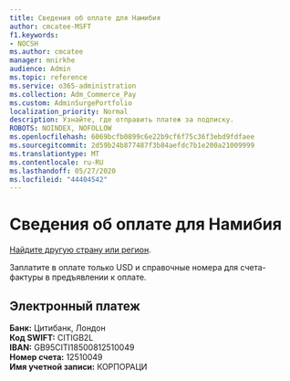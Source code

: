 ```yaml
---
title: Сведения об оплате для Намибия
author: cmcatee-MSFT
f1.keywords:
- NOCSH
ms.author: cmcatee
manager: mnirkhe
audience: Admin
ms.topic: reference
ms.service: o365-administration
ms.collection: Adm_Commerce_Pay
ms.custom: AdminSurgePortfolio
localization_priority: Normal
description: Узнайте, где отправить платеж за подписку.
ROBOTS: NOINDEX, NOFOLLOW
ms.openlocfilehash: 6069bcfb0899c6e22b9cf6f75c36f3ebd9fdfaee
ms.sourcegitcommit: 2d59b24b877487f3b84aefdc7b1e200a21009999
ms.translationtype: MT
ms.contentlocale: ru-RU
ms.lasthandoff: 05/27/2020
ms.locfileid: "44404542"
---
```

# <a name="payment-information-for-namibia"></a>Сведения об оплате для Намибия

[Найдите другую страну или регион](../billing-and-payments/pay-for-your-subscription.md).

Заплатите в оплате только USD и справочные номера для счета-фактуры в предъявлении к оплате.

## <a name="electronic-funds-transfer"></a>Электронный платеж

**Банк:** Цитибанк, Лондон  
**Код SWIFT:** CITIGB2L  
**IBAN:** GB95CITI18500812510049  
**Номер счета:** 12510049  
**Имя учетной записи:** КОРПОРАЦИ  